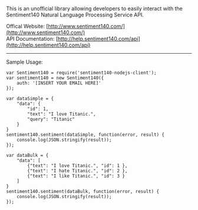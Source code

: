 This is an unofficial library allowing developers to easily interact with the Sentiment140 Natural Language Processing Service API.

Offical Website:
[http://www.sentiment140.com/](http://www.sentiment140.com/)  
API Documentation:
[http://help.sentiment140.com/api](http://help.sentiment140.com/api)


---

Sample Usage:


	var Sentiment140 = require('sentiment140-nodejs-client');
	var sentiment140 = new Sentiment140({
   		auth: '[INSERT YOUR EMAIL HERE]'
	});

	var dataSimple = {
    	"data": {
        	"id": 1,
        	"text": "I love Titanic.",
        	"query": "Titanic"
    	}
	}
	sentiment140.sentiment(dataSimple, function(error, result) {
    	console.log(JSON.stringify(result));
	});

	var dataBulk = {
    	"data": [
       		{"text": "I love Titanic.", "id": 1 },
        	{"text": "I hate Titanic.", "id": 2 },
        	{"text": "I like Titanic.", "id": 3 }
    	]
	}
	sentiment140.sentiment(dataBulk, function(error, result) {
    	console.log(JSON.stringify(result));
	});

